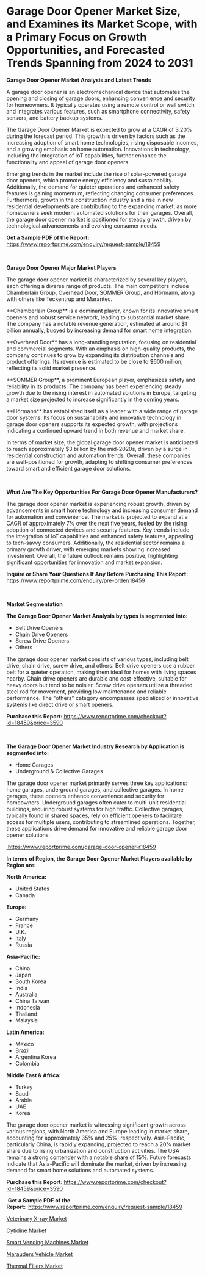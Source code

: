 <p><h1>Garage Door Opener Market Size, and Examines its Market Scope, with a Primary Focus on Growth Opportunities, and Forecasted Trends Spanning from 2024 to 2031</h1></p><p><strong>Garage Door Opener Market Analysis and Latest Trends</strong></p>
<p><p>A garage door opener is an electromechanical device that automates the opening and closing of garage doors, enhancing convenience and security for homeowners. It typically operates using a remote control or wall switch and integrates various features, such as smartphone connectivity, safety sensors, and battery backup systems.</p><p>The Garage Door Opener Market is expected to grow at a CAGR of 3.20% during the forecast period. This growth is driven by factors such as the increasing adoption of smart home technologies, rising disposable incomes, and a growing emphasis on home automation. Innovations in technology, including the integration of IoT capabilities, further enhance the functionality and appeal of garage door openers.</p><p>Emerging trends in the market include the rise of solar-powered garage door openers, which promote energy efficiency and sustainability. Additionally, the demand for quieter operations and enhanced safety features is gaining momentum, reflecting changing consumer preferences. Furthermore, growth in the construction industry and a rise in new residential developments are contributing to the expanding market, as more homeowners seek modern, automated solutions for their garages. Overall, the garage door opener market is positioned for steady growth, driven by technological advancements and evolving consumer needs.</p></p>
<p><strong>Get a Sample PDF of the Report:&nbsp;</strong> <a href="https://www.reportprime.com/enquiry/request-sample/18459?utm_campaign=62&utm_medium=2&utm_source=Github&utm_content=ia&utm_term=21112024&utm_id=garage-door-opener">https://www.reportprime.com/enquiry/request-sample/18459</a></p>
<p>&nbsp;</p>
<p><strong>Garage Door Opener Major Market Players</strong></p>
<p><p>The garage door opener market is characterized by several key players, each offering a diverse range of products. The main competitors include Chamberlain Group, Overhead Door, SOMMER Group, and Hörmann, along with others like Teckentrup and Marantec.</p><p>**Chamberlain Group** is a dominant player, known for its innovative smart openers and robust service network, leading to substantial market share. The company has a notable revenue generation, estimated at around $1 billion annually, buoyed by increasing demand for smart home integration.</p><p>**Overhead Door** has a long-standing reputation, focusing on residential and commercial segments. With an emphasis on high-quality products, the company continues to grow by expanding its distribution channels and product offerings. Its revenue is estimated to be close to $600 million, reflecting its solid market presence.</p><p>**SOMMER Group**, a prominent European player, emphasizes safety and reliability in its products. The company has been experiencing steady growth due to the rising interest in automated solutions in Europe, targeting a market size projected to increase significantly in the coming years.</p><p>**Hörmann** has established itself as a leader with a wide range of garage door systems. Its focus on sustainability and innovative technology in garage door openers supports its expected growth, with projections indicating a continued upward trend in both revenue and market share.</p><p>In terms of market size, the global garage door opener market is anticipated to reach approximately $3 billion by the mid-2020s, driven by a surge in residential construction and automation trends. Overall, these companies are well-positioned for growth, adapting to shifting consumer preferences toward smart and efficient garage door solutions.</p></p>
<p>&nbsp;</p>
<p><strong>What Are The Key Opportunities For Garage Door Opener Manufacturers?</strong></p>
<p><p>The garage door opener market is experiencing robust growth, driven by advancements in smart home technology and increasing consumer demand for automation and convenience. The market is projected to expand at a CAGR of approximately 7% over the next five years, fueled by the rising adoption of connected devices and security features. Key trends include the integration of IoT capabilities and enhanced safety features, appealing to tech-savvy consumers. Additionally, the residential sector remains a primary growth driver, with emerging markets showing increased investment. Overall, the future outlook remains positive, highlighting significant opportunities for innovation and market expansion.</p></p>
<p><strong>Inquire or Share Your Questions If Any Before Purchasing This Report:</strong> <a href="https://www.reportprime.com/enquiry/pre-order/18459?utm_campaign=62&utm_medium=2&utm_source=Github&utm_content=ia&utm_term=21112024&utm_id=garage-door-opener">https://www.reportprime.com/enquiry/pre-order/18459</a></p>
<p>&nbsp;</p>
<p><strong>Market Segmentation</strong></p>
<p><strong>The Garage Door Opener Market Analysis by types is segmented into:</strong></p>
<p><ul><li>Belt Drive Openers</li><li>Chain Drive Openers</li><li>Screw Drive Openers</li><li>Others</li></ul></p>
<p><p>The garage door opener market consists of various types, including belt drive, chain drive, screw drive, and others. Belt drive openers use a rubber belt for a quieter operation, making them ideal for homes with living spaces nearby. Chain drive openers are durable and cost-effective, suitable for heavy doors but tend to be noisier. Screw drive openers utilize a threaded steel rod for movement, providing low maintenance and reliable performance. The "others" category encompasses specialized or innovative systems like direct drive or smart openers.</p></p>
<p><strong>Purchase this Report:&nbsp;</strong><a href="https://www.reportprime.com/checkout?id=18459&price=3590&utm_campaign=62&utm_medium=2&utm_source=Github&utm_content=ia&utm_term=21112024&utm_id=garage-door-opener">https://www.reportprime.com/checkout?id=18459&price=3590</a></p>
<p>&nbsp;</p>
<p><strong>The Garage Door Opener Market Industry Research by Application is segmented into:</strong></p>
<p><ul><li>Home Garages</li><li>Underground & Collective Garages</li></ul></p>
<p><p>The garage door opener market primarily serves three key applications: home garages, underground garages, and collective garages. In home garages, these openers enhance convenience and security for homeowners. Underground garages often cater to multi-unit residential buildings, requiring robust systems for high traffic. Collective garages, typically found in shared spaces, rely on efficient openers to facilitate access for multiple users, contributing to streamlined operations. Together, these applications drive demand for innovative and reliable garage door opener solutions.</p></p>
<p><a href="https://www.reportprime.com/garage-door-opener-r18459?utm_campaign=62&utm_medium=2&utm_source=Github&utm_content=ia&utm_term=21112024&utm_id=garage-door-opener">&nbsp;https://www.reportprime.com/garage-door-opener-r18459</a></p>
<p><strong>In terms of Region, the Garage Door Opener Market Players available by Region are:</strong></p>
<p>
    <p> <strong> North America: </strong>
        <ul>
            <li>United States</li>
            <li>Canada</li>
        </ul>
        </p> 
    <p> <strong> Europe: </strong>
        <ul>
            <li>Germany</li>
            <li>France</li>
            <li>U.K.</li>
            <li>Italy</li>
            <li>Russia</li>
        </ul>
        </p> 
    <p> <strong> Asia-Pacific: </strong>
        <ul>
            <li>China</li>
            <li>Japan</li>
            <li>South Korea</li>
            <li>India</li>
            <li>Australia</li>
            <li>China Taiwan</li>
            <li>Indonesia</li>
            <li>Thailand</li>
            <li>Malaysia</li>
        </ul>
        </p> 
    <p> <strong> Latin America: </strong>
        <ul>
            <li>Mexico</li>
            <li>Brazil</li>
            <li>Argentina Korea</li>
            <li>Colombia</li>
        </ul>
        </p> 
    <p> <strong> Middle East & Africa: </strong>
        <ul>
            <li>Turkey</li>
            <li>Saudi</li>
            <li>Arabia</li>
            <li>UAE</li>
            <li>Korea</li>
        </ul>
    </p>
    </p>
<p><p>The garage door opener market is witnessing significant growth across various regions, with North America and Europe leading in market share, accounting for approximately 35% and 25%, respectively. Asia-Pacific, particularly China, is rapidly expanding, projected to reach a 20% market share due to rising urbanization and construction activities. The USA remains a strong contender with a notable share of 15%. Future forecasts indicate that Asia-Pacific will dominate the market, driven by increasing demand for smart home solutions and automated systems.</p></p>
<p><strong>Purchase this Report: </strong><a href="https://www.reportprime.com/checkout?id=18459&price=3590&utm_campaign=62&utm_medium=2&utm_source=Github&utm_content=ia&utm_term=21112024&utm_id=garage-door-opener">https://www.reportprime.com/checkout?id=18459&price=3590</a></p>
<p>&nbsp;<strong>Get a Sample PDF of the Report:&nbsp;&nbsp;</strong><a href="https://www.reportprime.com/enquiry/request-sample/18459?utm_campaign=62&utm_medium=2&utm_source=Github&utm_content=ia&utm_term=21112024&utm_id=garage-door-opener">https://www.reportprime.com/enquiry/request-sample/18459</a></p>
<p><strong></strong></p>
<p><p><a href="https://www.linkedin.com/pulse/market-revenue-forecast-veterinary-x-ray-industry-cagr-xgh0e?utm_campaign=62&utm_medium=2&utm_source=Github&utm_content=ia&utm_term=21112024&utm_id=garage-door-opener">Veterinary X-ray Market</a></p><p><a href="https://issuu.com/reportprime-2/docs/cytidine-market-size-2030.pptx_c1da5d1794c3ce?utm_campaign=62&utm_medium=2&utm_source=Github&utm_content=ia&utm_term=21112024&utm_id=garage-door-opener">Cytidine Market</a></p><p><a href="https://github.com/WashimHussain441/Market-Research-Report-List-1/blob/main/smart-vending-machines-market.md?utm_campaign=62&utm_medium=2&utm_source=Github&utm_content=ia&utm_term=21112024&utm_id=garage-door-opener">Smart Vending Machines Market</a></p><p><a href="https://www.linkedin.com/pulse/marauders-vehicle-market-report-product-type-end-use-application-isdff?utm_campaign=62&utm_medium=2&utm_source=Github&utm_content=ia&utm_term=21112024&utm_id=garage-door-opener">Marauders Vehicle Market</a></p><p><a href="https://issuu.com/reportprime-2/docs/thermal-fillers-market-size-2030.pp_d7d5bb94a39bc0?utm_campaign=62&utm_medium=2&utm_source=Github&utm_content=ia&utm_term=21112024&utm_id=garage-door-opener">Thermal Fillers Market</a></p></p>